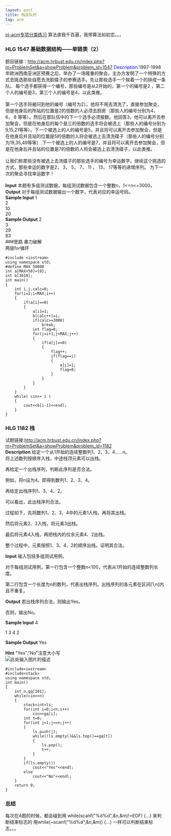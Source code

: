 ```yaml
---
layout: post
title: 栈及队列
tag: acm
---
```


[oj-acm专项分类练习](http://acm.hrbust.edu.cn/problems)
算法虐我千百遍，我带算法如初恋。。。
### HLG 1547 基础数据结构——单链表（2）
题目链接：http://acm.hrbust.edu.cn/index.php?m=ProblemSet&a=showProblem&problem_id=1547
<font color="blue">Description</font>
1997-1998 年欧洲西南亚洲区预赛之后，举办了一场隆重的聚会。主办方发明了一个特殊的方式去挑选那些自愿去洗脏碟子的参赛选手。先让那些选手一个挨着一个的排成一条队。 每个选手都获得一个编号，那些编号是从2开始的，第一个的编号是2 ，第二个人的编号是3，第三个人的编号是4，以此类推。
<br/><br/>
第一个选手将被问到他的编号（编号为2）。他将不用去清洗了，直接参加聚会，但是他身后的所站的位置是2的倍数的人必须去厨房（那些人的编号分别为4， 6， 8 等等）。然后在那队伍中的下一个选手必须报数。他回答3，他可以离开去参加聚会，但是在他身后的每个是三的倍数的选手将会被选上（那些人的编号分别为9,15,21等等）。下一个被选上的人的编号是5，并且将可以离开去参加聚会，但是在他身后并且站的位置是5的倍数的人将会被选上去清洗碟子（那些人的编号分别为19,35,49等等）.下一个被选上的人的编号是7，并且将可以离开去参加聚会，但是在他身后并且站的位置是7的倍数的人将会被选上去清洗碟子，以此类推。
<br/><br/>
让我们称那些没有被选上去洗碟子的那些选手的编号为幸运数字。继续这个挑选的方式，那些幸运的数字是2， 3， 5， 7， 11 ， 13， 17等等的递增序列。 为下一次的聚会寻找幸运数字！<br/><br/>
**Input**
本题有多组测试数据，每组测试数据包含一个整数n，1<=n<=3000。<br/>
**Output**
对于每组测试数据输出一个数字，代表对应的幸运号码。<br/>
**Sample Input**
1<br/>
2<br/>
10<br/>
20<br/>
**Sample Output**
2<br/>
3<br/>
29<br/>
83<br/>
###思路
暴力破解<br/>
两层for循环

```
#include <iostream>
using namespace std;
#define MAX 50000
int a[MAX+50]={0};
int b[3010];
int main()
{
	int i,j,calc=0;
	for(i=2;i<MAX;i++)
	{
		if(a[i]==0)
		{
			a[i]=1;
			b[calc++]=i;
			if(calc>=3000)
				break;
			int flag=0;
			for(j=i+1;j<MAX;j++)
			{
				if(a[j]==0)
				{
					flag++;
					if(flag==i)
					{
						a[j]=1;
						flag=0;
					}
				}
			}
		}
	}
	while( cin>> i )
	{
		cout<<b[i-1]<<endl;
	}
}
```

### HLG 1182 栈
试题链接:http://acm.hrbust.edu.cn/index.php?m=ProblemSet&a=showProblem&problem_id=1182 <br/>
**Description**
给定一个从1开始的连续整数列1、2、3、4......n。<br/>
将上述数列按顺序入栈，中途栈顶元素可以出栈。<br/>

再给定一个出栈序列，判断此序列是否合法。<br/>


例如，将n设为4。即得到数列1、2、3、4。<br/>

再给定出栈序列1、3、4、2。<br/>

可以看出，此出栈序列合法。<br/>

过程如下，先将数列1、2、3、4中的元素1入栈，再将其出栈。<br/>

然后将元素2、3入栈，将元素3出栈。<br/>

最后将元素4入栈，再把栈内的仅余元素4、2出栈。<br/>


整个过程中，元素按照1、3、4、2的顺序出栈。证明其合法。<br/>

**Input**
输入包括多组测试用例。<br/>

对于每组测试用例，第一行包含一个整数n<100，代表从1开始的连续整数列长度。<br/>

第二行包含一个长度为n的数列，代表出栈序列。出栈序列的各元素在区间[1,n]内且不重复。<br/>

**Output**
若出栈序列合法，则输出Yes。<br/>

否则，输出No。<br/>

**Sample Input**
4<br/>

1 3 4 2<br/>

**Sample Output**
Yes<br/>

**Hint**
"Yes","No"注意大小写<br/>
![此处输入图片的描述][1]
```
#include<iostream>  
#include<stack>  
using namespace std;  
int main()  
{  
    int n,gq[101];  
    while(cin>>n)  
    {  
        stack<int>ls;  
        for(int i=0;i<n;i++)  
            cin>>gq[i];  
        int t=0;  
        for(int j=1;j<=n;j++)  
        {  
            ls.push(j);  
            while(!ls.empty()&&ls.top()==gq[t])  
            {  
                ls.pop();  
                t++;  
            }  
        }  
        if(ls.empty())  
            cout<<"Yes"<<endl;  
        else  
            cout<<"No"<<endl;  
    }  
    return 0;  
}
```


### 总结
每次在A题的时候，都会碰到用 while(scanf("%d%d",&n,&m)!=EOF) {...} 来判断结束标志的
用while(~scanf("%d%d",&n,&m)) {...} 一样可以判断结束标志。。。


  [1]: http://omztq7zo1.bkt.clouddn.com/stackAcm.png